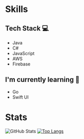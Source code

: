 # Skills
## Tech Stack 💻
- Java
- C#
- JavaScript
- AWS
- Firebase
## I'm currently learning 📕
- Go
- Swift UI

# Stats
![GitHub Stats](https://github-readme-stats.vercel.app/api?username=grazie-a-k-a-keita&show_icons=true)
[![Top Langs](https://github-readme-stats.vercel.app/api/top-langs/?username=grazie-a-k-a-keita&layout=compact&langs_count=6)](https://github.com/anuraghazra/github-readme-stats)

<!--
**grazie-a-k-a-keita/grazie-a-k-a-keita** is a ✨ _special_ ✨ repository because its `README.md` (this file) appears on your GitHub profile.

Here are some ideas to get you started:

- 🔭 I’m currently working on ...
- 🌱 I’m currently learning ...
- 👯 I’m looking to collaborate on ...
- 🤔 I’m looking for help with ...
- 💬 Ask me about ...
- 📫 How to reach me: ...
- 😄 Pronouns: ...
- ⚡ Fun fact: ...
-->
